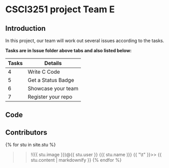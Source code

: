 # CSCI3251 project Team E

## Introduction
In this project, our team will work out several issues according to the tasks.

**Tasks are in Issue folder above tabs and also listed below:**

|  Tasks  |  Details  |
| ------------- | ------------- |
|  4  |  Write C Code  |
|  5  |  Get a Status Badge  |
|  6  |  Showcase your team  |
|  7  |  Register your repo |

## Code

## Contributors
{% for stu in site.stu %}
  >> !({{ stu.image }})@{{ stu.user }} {{( stu.name )}}
  {{ "\t" }}>> {{ stu.content | markdownify }}
{% endfor %}
